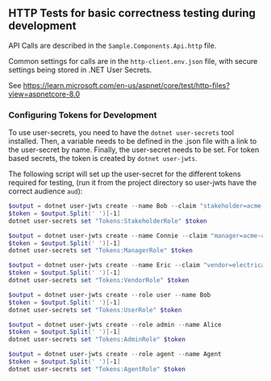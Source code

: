 ## HTTP Tests for basic correctness testing during development

API Calls are described in the `Sample.Components.Api.http` file.  

Common settings for calls are in the `http-client.env.json` file, with secure settings being stored
in .NET User Secrets.  

See https://learn.microsoft.com/en-us/aspnet/core/test/http-files?view=aspnetcore-8.0

### Configuring Tokens for Development

To use user-secrets, you need to have the `dotnet user-secrets` tool installed.  Then, a 
variable needs to be defined in the .json file with a link to the user-secret by name.  Finally,
the user-secret needs to be set.  For token based secrets, the token is created by 
`dotnet user-jwts`.

The following script will set up the user-secret for the different tokens required for testing, 
(run it from the project directory so user-jwts have the correct audience `aud`):

```PowerShell
$output = dotnet user-jwts create --name Bob --claim "stakeholder=acme-corp"
$token = $output.Split(' ')[-1]
dotnet user-secrets set "Tokens:StakeholderRole" $token

$output = dotnet user-jwts create --name Connie --claim "manager=acme-corp"
$token = $output.Split(' ')[-1]
dotnet user-secrets set "Tokens:ManagerRole" $token

$output = dotnet user-jwts create --name Eric --claim "vendor=electrical-group@acme-corp"
$token = $output.Split(' ')[-1]
dotnet user-secrets set "Tokens:VendorRole" $token

$output = dotnet user-jwts create --role user --name Bob
$token = $output.Split(' ')[-1]
dotnet user-secrets set "Tokens:UserRole" $token

$output = dotnet user-jwts create --role admin --name Alice
$token = $output.Split(' ')[-1]
dotnet user-secrets set "Tokens:AdminRole" $token

$output = dotnet user-jwts create --role agent --name Agent
$token = $output.Split(' ')[-1]
dotnet user-secrets set "Tokens:AgentRole" $token
```

